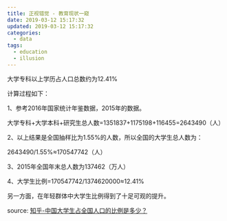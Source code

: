 ```yaml
---
title: 正视错觉 - 教育现状一窥
date: 2019-03-12 15:17:32
updated: 2019-03-12 15:17:32
categories:
  - data
tags:
  - education
  - illusion
---
```


大学专科以上学历占人口总数约为12.41%

计算过程如下：

1、参考2016年国家统计年鉴数据，2015年的数据。

<!-- more -->

大学专科+大学本科+研究生总人数=1351837+1175198+116455=2643490（人）

2、以上结果是全国抽样比为1.55%的人数，所以全国的大学生总人数为：

2643490/1.55%≈170547742（人）

3、2015年全国年末总人数为137462（万人）

4、大学生比例=170547742/1374620000≈12.41%

另一方面，在年轻群体中大学生比例得到了十足可观的提升。

source: [知乎-中国大学生占全国人口的比例是多少？](https://www.zhihu.com/question/53053402/answer/252775870)
